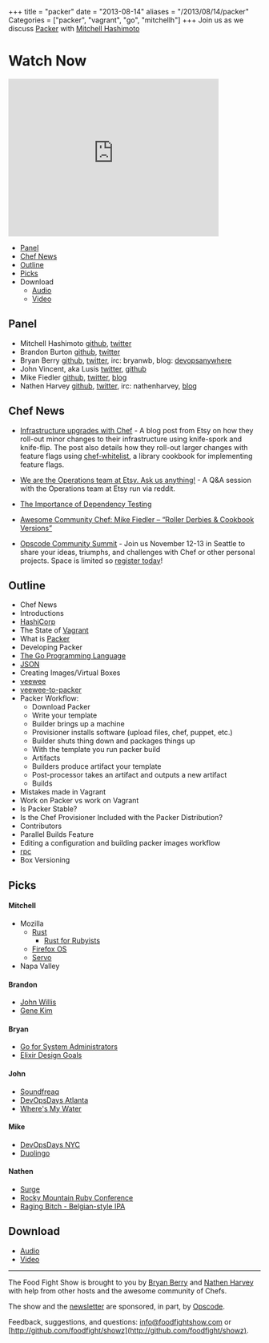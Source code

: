 +++
title = "packer"
date = "2013-08-14"
aliases = "/2013/08/14/packer"
Categories = ["packer", "vagrant", "go", "mitchellh"]
+++
Join us as we discuss [Packer](http://packer.io) with [Mitchell Hashimoto](https://twitter.com/mitchellh)

# Watch Now

<iframe width="420" height="315" src="http://www.youtube.com/embed/MOCao3DeWSU" frameborder="0" allowfullscreen></iframe>

* [Panel](http://foodfightshow.org/2013/08/packer.html#panel)
* [Chef News](http://foodfightshow.org/2013/08/packer.html#news)
* [Outline](http://foodfightshow.org/2013/08/packer.html#outline)
* [Picks](http://foodfightshow.org/2013/08/packer.html#picks)
* Download
  * [Audio](http://traffic.libsyn.com/foodfight/FoodFightShow59-Packer.mp3)
  * [Video](http://youtu.be/MOCao3DeWSU)

Panel<a name="panel"></a>
------
* Mitchell Hashimoto [github](https://github.com/mitchellh), [twitter](https://twitter.com/mitchellh)
* Brandon Burton [github](http://github.com/solarce), [twitter](https://twitter.com/solarce)
* Bryan Berry [github](http://github.com/bryanwb), [twitter](http://twitter.com/bryanwb), irc: bryanwb, blog: [devopsanywhere](http://devopsanywhere.blogspot.com)
* John Vincent, aka Lusis [twitter](https://twitter.com/#!/lusis), [github](https://github.com/lusis)
* Mike Fiedler [github](http://github.com/miketheman), [twitter](http://twitter.com/mikefiedler), [blog](http://www.miketheman.net)
* Nathen Harvey [github](http://github.com/nathenharvey), [twitter](http://twitter.com/nathenharvey), irc: nathenharvey, [blog](http://nathenharvey.com)

<!-- more -->

Chef News<a name="news"></a>
---------

* [Infrastructure upgrades with Chef](http://codeascraft.com/2013/08/02/infrastructure-upgrades-with-chef/) - A blog post from Etsy on how they roll-out minor changes to their infrastructure using knife-spork and knife-flip. The post also details how they roll-out larger changes with feature flags using [chef-whitelist](https://github.com/etsy/chef-whitelist), a library cookbook for implementing feature flags.
* [We are the Operations team at Etsy. Ask us anything!](http://www.reddit.com/r/IAmA/comments/1k7tlu/we_are_the_operations_team_at_etsy_ask_us_anything/) - A Q&A session with the Operations team at Etsy run via reddit.
* [The Importance of Dependency Testing](http://www.miketheman.net/2013/08/11/the-importance-of-dependency-testing/)
* [Awesome Community Chef: Mike Fiedler – “Roller Derbies & Cookbook Versions”](http://www.opscode.com/blog/2013/08/12/awesome-community-chef-mike-fiedler-roller-derbies-cookbook-versions/)

* [Opscode Community Summit](http://wiki.opscode.com/display/chef/Community+Summit+3+-+2013) - Join us November 12-13 in Seattle to share your ideas, triumphs, and challenges with Chef or other personal projects.  Space is limited so [register today](https://www.regonline.com/opscodesummit-2013)!


Outline<a name="outline"></a>
-------
* Chef News
* Introductions
* [HashiCorp](http://www.hashicorp.com)
* The State of [Vagrant](http://www.vagrantup.com)
* What is [Packer](http://www.packer.io/intro/index.html)
* Developing Packer
* [The Go Programming Language](http://golang.org)
* [JSON](http://www.json.org)
* Creating Images/Virtual Boxes
* [veewee](https://github.com/jedi4ever/veewee)
* [veewee-to-packer](https://github.com/mitchellh/veewee-to-packer)
* Packer Workflow:
  * Download Packer
  * Write your template
  * Builder brings up a machine
  * Provisioner installs software (upload files, chef, puppet, etc.)
  * Builder shuts thing down and packages things up
  * With the template you run packer build
  * Artifacts
  * Builders produce artifact your template
  * Post-processor takes an artifact and outputs a new artifact
  * Builds
* Mistakes made in Vagrant
* Work on Packer vs work on Vagrant
* Is Packer Stable?
* Is the Chef Provisioner Included with the Packer Distribution?
* Contributors
* Parallel Builds Feature
* Editing a configuration and building packer images workflow
* [rpc](http://golang.org/pkg/net/rpc/)
* Box Versioning

Picks<a name="picks"></a>
-----
#### Mitchell

* Mozilla
  * [Rust](http://www.rust-lang.org/)
    * [Rust for Rubyists](http://www.rustforrubyists.com/)
  * [Firefox OS](http://www.mozilla.org/en-US/firefox/os/)
  * [Servo](https://github.com/mozilla/servo)
* Napa Valley

#### Brandon

* [John Willis](https://twitter.com/botchagalupe)
* [Gene Kim](https://twitter.com/realgenekim)

#### Bryan

* [Go for System Administrators](http://blog.lusis.org/blog/2013/08/11/go-for-system-administrators/)
* [Elixir Design Goals](http://elixir-lang.org/blog/2013/08/08/elixir-design-goals/)

#### John

* [Soundfreaq](http://soundfreaq.com/soundplatform2)
* [DevOpsDays Atlanta](http://devopsdays.org/events/2013-atlanta/)
* [Where's My Water](http://games.disney.com/wheres-my-water-app)

#### Mike

* [DevOpsDays NYC](http://devopsdays.org/events/2013-newyork/)
* [Duolingo](http://www.duolingo.com/)

#### Nathen

* [Surge](http://surge.omniti.com/2013)
* [Rocky Mountain Ruby Conference](http://rockymtnruby.com/)
* [Raging Bitch - Belgian-style IPA](http://flyingdogales.com/beers/raging-bitch/)

Download
--------
* [Audio](http://traffic.libsyn.com/foodfight/FoodFightShow59-Packer.mp3)
* [Video](http://youtu.be/MOCao3DeWSU)

<hr />

The Food Fight Show is brought to you by [Bryan Berry](https://twitter.com/bryanwb) and [Nathen Harvey](https://twitter.com/nathenharvey) with help from other hosts and the awesome community of Chefs.

The show and the [newsletter](http://us6.campaign-archive2.com/home/?u=7d43a288e882a145b7e99c650&id=ad8186466d) are sponsored, in part, by [Opscode](http://www.opscode.com).

Feedback, suggestions, and questions:  [info@foodfightshow.com](mailto:info@foodfightshow.com) or  [http://github.com/foodfight/showz](http://github.com/foodfight/showz).
 
